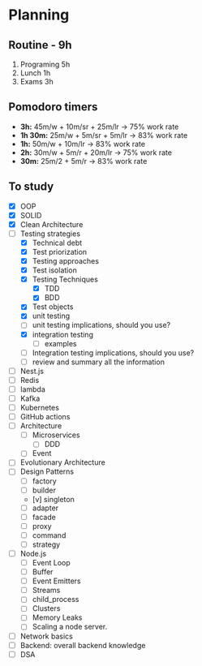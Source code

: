 # Planning
## Routine - 9h
1. Programing 5h
2. Lunch 1h
3. Exams 3h

## Pomodoro timers
- **3h:** 45m/w + 10m/sr + 25m/lr -> 75% work rate
- **1h 30m:** 25m/w + 5m/sr + 5m/lr -> 83% work rate
- **1h:** 50m/w + 10m/lr -> 83% work rate
- **2h:** 30m/w + 5m/r + 20m/lr -> 75% work rate
- **30m:** 25m/2 + 5m/r -> 83% work rate

## To study
- [x] OOP
- [x] SOLID
- [x] Clean Architecture
- [ ] Testing strategies
    - [x] Technical debt
    - [x] Test priorization
    - [x] Testing approaches
    - [x] Test isolation
    - [x] Testing Techniques
        - [x] TDD
        - [x] BDD
    - [x] Test objects
    - [x] unit testing
    - [ ] unit testing implications, should you use?
    - [x] integration testing
	    - [ ] examples
	- [ ] Integration testing implications, should you use?
	- [ ] review and summary all the information
- [ ] Nest.js
- [ ] Redis
- [ ] lambda
- [ ] Kafka
- [ ] Kubernetes
- [ ] GitHub actions
- [ ] Architecture
	- [ ] Microservices
	    - [ ] DDD
    - [ ] Event
- [ ] Evolutionary Architecture
- [ ] Design Patterns
    - [ ] factory
    - [ ] builder
    - [v] singleton
    - [ ] adapter
    - [ ] facade
    - [ ] proxy
    - [ ] command
    - [ ] strategy
- [ ] Node.js
    - [ ] Event Loop
    - [ ] Buffer
    - [ ] Event Emitters
    - [ ] Streams
    - [ ] child_process
    - [ ] Clusters
    - [ ] Memory Leaks
    - [ ] Scaling a node server.
- [ ] Network basics
- [ ] Backend: overall backend knowledge
- [ ] DSA